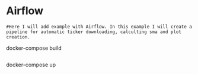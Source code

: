 # Airflow
```
#Here I will add example with Airflow. In this example I will create a pipeline for automatic ticker downloading, calculting sma and plot creation.
```
docker-compose build 
```
```
docker-compose up
```
